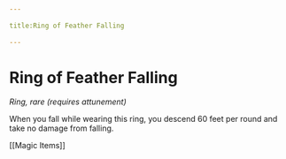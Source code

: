 --- 
title:Ring of Feather Falling 
---
# Ring of Feather Falling

*Ring, rare (requires attunement)*

When you fall while wearing this ring, you descend 60 feet per round and take no damage from falling.


[[Magic Items]]
